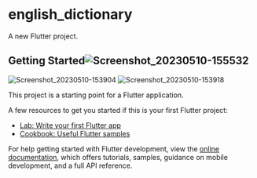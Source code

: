 # english_dictionary

A new Flutter project.

## Getting Started![Screenshot_20230510-155532](https://github.com/mustapha-amin/english_dictionary/assets/70119794/9dbe9d06-9719-400b-ba79-f955aaf24e68)
![Screenshot_20230510-153904](https://github.com/mustapha-amin/english_dictionary/assets/70119794/15d6ef64-7533-438f-825e-271420b11602)
![Screenshot_20230510-153918](https://github.com/mustapha-amin/english_dictionary/assets/70119794/072af651-1d81-4f7f-8037-9e60b1270468)


This project is a starting point for a Flutter application.

A few resources to get you started if this is your first Flutter project:

- [Lab: Write your first Flutter app](https://docs.flutter.dev/get-started/codelab)
- [Cookbook: Useful Flutter samples](https://docs.flutter.dev/cookbook)

For help getting started with Flutter development, view the
[online documentation](https://docs.flutter.dev/), which offers tutorials,
samples, guidance on mobile development, and a full API reference.
